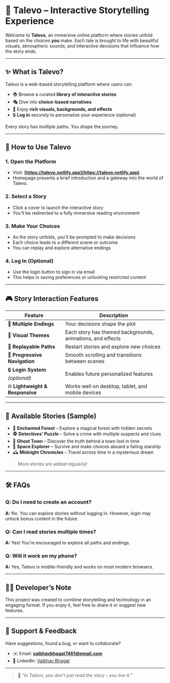 # 📖 Talevo – Interactive Storytelling Experience

Welcome to **Talevo**, an immersive online platform where stories unfold based on the choices **you** make. Each tale is brought to life with beautiful visuals, atmospheric sounds, and interactive decisions that influence how the story ends.

---

## ✨ What is Talevo?

Talevo is a web-based storytelling platform where users can:

- 📚 Browse a curated **library of interactive stories**
- 🎭 Dive into **choice-based narratives**
- 🌌 Enjoy **rich visuals, backgrounds, and effects**
- 🔒 **Log in** securely to personalize your experience (optional)

Every story has multiple paths. You shape the journey.

---

## 🧭 How to Use Talevo

### 1. **Open the Platform**
- Visit: **[https://talevo.netlify.app](https://talevo.netlify.app)**  
- Homepage presents a brief introduction and a gateway into the world of Talevo.

### 2. **Select a Story**
- Click a cover to launch the interactive story
- You’ll be redirected to a fully immersive reading environment

### 3. **Make Your Choices**
- As the story unfolds, you'll be prompted to make decisions
- Each choice leads to a different scene or outcome
- You can replay and explore alternative endings

### 4. **Log In (Optional)**
- Use the login button to sign in via email 
- This helps in saving preferences or unlocking restricted content

---

## 🎮 Story Interaction Features

| Feature                          | Description |
|----------------------------------|-------------|
| 🔀 **Multiple Endings**          | Your decisions shape the plot |
| 🌄 **Visual Themes**             | Each story has themed backgrounds, animations, and effects |
| 🧠 **Replayable Paths**          | Restart stories and explore new choices |
| 📖 **Progressive Navigation**    | Smooth scrolling and transitions between scenes |
| 🔒 **Login System** *(optional)* | Enables future personalized features |
| 🌐 **Lightweight & Responsive**  | Works well on desktop, tablet, and mobile devices |

---

## 🧩 Available Stories (Sample)

- 🌲 **Enchanted Forest** – Explore a magical forest with hidden secrets  
- 🕵️ **Detectives’ Puzzle** – Solve a crime with multiple suspects and clues  
- 👻 **Ghost Town** – Discover the truth behind a town lost in time  
- 🚀 **Space Explorer** – Survive and make choices aboard a failing starship  
- 🕰️ **Midnight Chronicles** – Travel across time in a mysterious dream

> More stories are added regularly!

---

## 🛠️ FAQs

### Q: Do I need to create an account?
**A:** No. You can explore stories without logging in. However, login may unlock bonus content in the future.

### Q: Can I read stories multiple times?
**A:** Yes! You’re encouraged to explore all paths and endings.

### Q: Will it work on my phone?
**A:** Yes, Talevo is mobile-friendly and works on most modern browsers.

---

## 🧑‍💻 Developer’s Note

This project was created to combine storytelling and technology in an engaging format. If you enjoy it, feel free to share it or suggest new features.

---

## 📩 Support & Feedback

Have suggestions, found a bug, or want to collaborate?

- ✉️ Email: **vaibhavbhagat7461@email.com**
- 💼 LinkedIn: [Vaibhav Bhagat](https://www.linkedin.com/in/vaibhavbhagat)

---

> 📝 _“In Talevo, you don’t just read the story – you live it.”_
